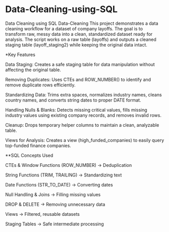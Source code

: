 # Data-Cleaning-using-SQL
Data Cleaning using SQL 
Data-Cleaning
This project demonstrates a data cleaning workflow for a dataset of company layoffs. The goal is to transform raw, messy data into a clean, standardized dataset ready for analysis. The script works on a raw table (layoffs) and outputs a cleaned staging table (layoff_staging2) while keeping the original data intact.

*Key Features

Data Staging: Creates a safe staging table for data manipulation without affecting the original table.

Removing Duplicates: Uses CTEs and ROW_NUMBER() to identify and remove duplicate rows efficiently.

Standardizing Data: Trims extra spaces, normalizes industry names, cleans country names, and converts string dates to proper DATE format.

Handling Nulls & Blanks: Detects missing critical values, fills missing industry values using existing company records, and removes invalid rows.

Cleanup: Drops temporary helper columns to maintain a clean, analyzable table.

Views for Analysis: Creates a view (high_funded_companies) to easily query top-funded finance companies.

**SQL Concepts Used

CTEs & Window Functions (ROW_NUMBER) → Deduplication

String Functions (TRIM, TRAILING) → Standardizing text

Date Functions (STR_TO_DATE) → Converting dates

Null Handling & Joins → Filling missing values

DROP & DELETE → Removing unnecessary data

Views → Filtered, reusable datasets

Staging Tables → Safe intermediate processing
